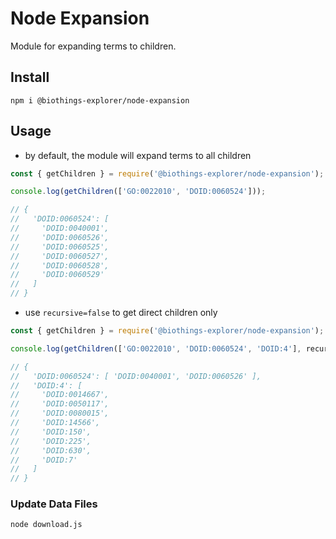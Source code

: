 # Node Expansion

Module for expanding terms to children.

## Install

```
npm i @biothings-explorer/node-expansion
```

## Usage

- by default, the module will expand terms to all children

```js
const { getChildren } = require('@biothings-explorer/node-expansion');

console.log(getChildren(['GO:0022010', 'DOID:0060524']));

// {
//   'DOID:0060524': [
//     'DOID:0040001',
//     'DOID:0060526',
//     'DOID:0060525',
//     'DOID:0060527',
//     'DOID:0060528',
//     'DOID:0060529'
//   ]
// }
```

 - use `recursive=false` to get direct children only
```js
const { getChildren } = require('@biothings-explorer/node-expansion');

console.log(getChildren(['GO:0022010', 'DOID:0060524', 'DOID:4'], recursive=false));

// {
//   'DOID:0060524': [ 'DOID:0040001', 'DOID:0060526' ],
//   'DOID:4': [
//     'DOID:0014667',
//     'DOID:0050117',
//     'DOID:0080015',
//     'DOID:14566',
//     'DOID:150',
//     'DOID:225',
//     'DOID:630',
//     'DOID:7'
//   ]
// }
```


### Update Data Files
```
node download.js
```
